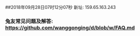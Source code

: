 ##2018年09月28日07时12分07秒 新址: 159.65.163.243
### 兔友常见问题及解答: https://github.com/wanggonging/d/blob/w/FAQ.md
